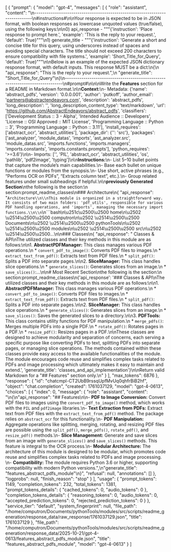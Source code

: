 [
    {
        "prompt": {
            "model": "gpt-4",
            "messages": [
                {
                    "role": "assistant",
                    "content": "\n-----------------------------------------------------------------------------\n#instructions#\n\nYour response is expected to be in JSON format, with boolean responses as lowercase unquoted values (true/false), using the following keys:\n\n0) api_response - \"\"\"{'instruction': 'Place response to prompt here.', 'example': 'This is the reply to your request.', 'default': True}\"\"\"\n1) generate_title - \"\"\"{'instruction': 'Generate a short and concise title for this query, using underscores instead of spaces and avoiding special characters. The title should not exceed 200 characters to ensure compatibility with file systems.', 'example': 'Short_Title_for_Query', 'default': True}\"\"\"\n\nBelow is an example of the expected JSON dictionary response format, with default inputs. This response MUST be a dict:\n{\n  \"api_response\": \"This is the reply to your request.\",\n  \"generate_title\": \"Short_Title_for_Query\"\n}\n-----------------------------------------------------------------------------\n#prompt#\n\n\nWrite the **Features** section for a README in Markdown format.\n\n**Context:**\n- Metadata: {'name': 'abstract_pdfs', 'version': '0.0.0.001', 'author': 'putkoff', 'author_email': 'partners@abstractendeavors.com', 'description': 'abstract_pdfs', 'long_description': '', 'long_description_content_type': 'text/markdown', 'url': 'https://github.com/AbstractEndeavors/abstract_pdfs', 'classifiers': ['Development Status :: 3 - Alpha', 'Intended Audience :: Developers', 'License :: OSI Approved :: MIT License', 'Programming Language :: Python :: 3', 'Programming Language :: Python :: 3.11'], 'install_requires': ['abstract_ocr', 'abstract_utilities'], 'package_dir': {'': 'src'}, 'packages': ['ast_analyzer', 'module_datas', 'imports', 'ast_analyzer.src', 'module_datas.src', 'imports.functions', 'imports.managers', 'imports.constants', 'imports.constants.prompts'], 'python_requires': '>=3.6'}\n\n- Imports: ['', 'PIL', 'abstract_ocr', 'abstract_utilities', 'os', 'pathlib', 'pdf2image', 'typing']\n\n**Instructions:**\n- List 5–10 bullet points that capture the module’s main capabilities.\n- Base each bullet on unique functions or modules from the synopsis.\n- Use short, active phrases (e.g., “Performs OCR on PDFs”, “Extracts column text”, etc.).\n- Group related features under small subheadings if helpful.\n\n**previously Generated Section**\nthe following is the  section:\n section:prompt_readme_classes\n### Architecture\n{ \"api_response\": \"`Architecture\\n\\nThis module is organized in a straightforward way. It consists of two main folders: 'pdf_utils', responsible for various PDF handling operations, and 'imports', managing the necessary import functions.\\n\\n`\\n```bash\\n\\u251c\\u2500\\u2500 home\\n\\u2502 \\u2514\\u2500\\u2500 computron\\n\\u2502 \\u2514\\u2500\\u2500 Documents\\n\\u2502 \\u2514\\u2500\\u2500 pythonTools\\n\\u2502 \\u2514\\u2500\\u2500 modules\\n\\u2502 \\u2514\\u2500\\u2500 src\\n\\u2502 \\u2514\\u2500\\u2500...\n\n### Classes\n{ \"api_response\": \" Classes & API\\nThe utilized classes and their key methods in this module are as follows:\\n\\n1. **AbstractPDFManager:** This class manages various PDF operations.\\n * `convert_pdf_to_image()`: Converts PDF files to images.\\n * `extract_text_from_pdf()`: Extracts text from PDF files.\\n * `split_pdf()`: Splits a PDF into separate pages.\\n\\n2. **SliceManager:** This class handles slice operations.\\n * `generate_slices()`: Generates slices from an image.\\n * `save_slices()`:...\n\n# Most Recent Section\nthe following is the  section:\n section:prompt_readme_classes\n{'api_response': '### Classes & API\\nThe utilized classes and their key methods in this module are as follows:\\n\\n1. **AbstractPDFManager:** This class manages various PDF operations.\\n   * `convert_pdf_to_image()`: Converts PDF files to images.\\n   * `extract_text_from_pdf()`: Extracts text from PDF files.\\n   * `split_pdf()`: Splits a PDF into separate pages.\\n\\n2. **SliceManager:** This class handles slice operations.\\n   * `generate_slices()`: Generates slices from an image.\\n   * `save_slices()`: Saves the generated slices to a directory.\\n\\n3. **PDFTools:** This class contains utility functions for PDF manipulation.\\n   * `merge_pdfs()`: Merges multiple PDFs into a single PDF.\\n   * `rotate_pdf()`: Rotates pages in a PDF.\\n   * `resize_pdf()`: Resizes pages in a PDF.\\n\\nThese classes are designed to achieve modularity and separation of concerns, each serving a specific purpose like converting PDFs to text, splitting PDFs into separate pages, or managing slice operations. The methods contained within these classes provide easy access to the available functionalities of the module. The module encourages code reuse and simplifies complex tasks related to PDFs and image processing which ultimately makes it easy to maintain and extend.', 'generate_title': 'classes_and_api_implementation'}\n\nReturn valid Markdown for a \"## Features\" section only.\n"
                }
            ],
            "max_tokens": 6876
        },
        "response": {
            "id": "chatcmpl-CT2UbB9rssqUpfMvUq0qhfrBiB2hf",
            "object": "chat.completion",
            "created": 1761037129,
            "model": "gpt-4-0613",
            "choices": [
                {
                    "index": 0,
                    "message": {
                        "role": "assistant",
                        "content": "\n{\n\"api_response\": \"## Features\n\n- **PDF to Image Conversion:** Convert PDF files to images using the `convert_pdf_to_image()` method, which works with the `PIL` and `pdf2image` libraries.\n- **Text Extraction from PDFs:** Extract text from PDF files with the `extract_text_from_pdf()` method. The package relies on `abstract_ocr` for this functionality.\n- **PDF Manipulation:** Aggregate operations like splitting, merging, rotating, and resizing PDF files are possible using the `split_pdf()`, `merge_pdfs()`, `rotate_pdf()`, and `resize_pdf()` methods.\n- **Slice Management:** Generate and save slices from an image with `generate_slices()` and `save_slices()` methods. This feature is integral to the OCR process.\n- **Modular Architecture:** The architecture of this module is designed to be modular, which promotes code reuse and simplifies complex tasks related to PDFs and image processing. \n- **Compatibility:** The module requires Python 3.6 or higher, supporting compatibility with modern Python versions.\",\n\"generate_title\": \"features_abstract_pdfs_module\"\n}",
                        "refusal": null,
                        "annotations": []
                    },
                    "logprobs": null,
                    "finish_reason": "stop"
                }
            ],
            "usage": {
                "prompt_tokens": 1149,
                "completion_tokens": 232,
                "total_tokens": 1381,
                "prompt_tokens_details": {
                    "cached_tokens": 0,
                    "audio_tokens": 0
                },
                "completion_tokens_details": {
                    "reasoning_tokens": 0,
                    "audio_tokens": 0,
                    "accepted_prediction_tokens": 0,
                    "rejected_prediction_tokens": 0
                }
            },
            "service_tier": "default",
            "system_fingerprint": null,
            "file_path": "/home/computron/Documents/pythonTools/modules/src/scripts/readme_generation/response_data/raw_response/1761037129.json",
            "title": 1761037129
        },
        "file_path": "/home/computron/Documents/pythonTools/modules/src/scripts/readme_generation/response_data/2025-10-21/gpt-4-0613/features_abstract_pdfs_module.json",
        "title": "features_abstract_pdfs_module",
        "model": "gpt-4-0613"
    }
]